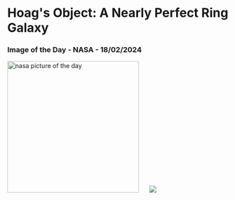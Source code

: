 # Hoag's Object: A Nearly Perfect Ring Galaxy
### Image of the Day - NASA - 18/02/2024
<img src="https://apod.nasa.gov/apod/image/2402/Hoag_HubbleBlanco_1080.jpg" alt="nasa picture of the day" width="300"/>&nbsp; &nbsp; &nbsp; <img src="https://github-readme-streak-stats.herokuapp.com/?user=tempo-riz&theme=dracula" >



  
